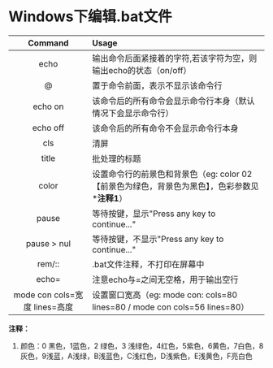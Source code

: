 # Windows下编辑.bat文件

| Command | Usage |
|:-:|:-|
|echo|输出命令后面紧接着的字符,若该字符为空，则输出echo的状态（on/off）|
|@|置于命令前面，表示不显示该命令行|
|echo on|该命令后的所有命令会显示命令行本身（默认情况下会显示命令行）|
|echo off|该命令后的所有命令不会显示命令行本身|
|cls|清屏|
|title|批处理的标题|
|color|设置命令行的前景色和背景色（eg: color 02【前景色为绿色，背景色为黑色】，色彩参数见***注释1**）|
|pause|等待按键，显示"Press any key to continue..."|
|pause > nul|等待按键，不显示"Press any key to continue..."|
|rem/::|.bat文件注释，不打印在屏幕中|
|echo=|注意echo与=之间无空格，用于输出空行|
|mode con cols=宽度 lines=高度|设置窗口宽高（eg: mode con: cols=80 lines=80 / mode con cols=56 lines=80）|



**注释：**

1. 颜色：0 黑色，1蓝色，2 绿色，3 浅绿色，4红色，5紫色，6黄色，7白色，8灰色，9浅蓝，A浅绿，B浅蓝色，C浅红色，D浅紫色，E浅黄色，F亮白色
